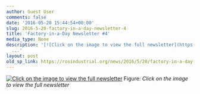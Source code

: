 ```yaml
---
author: Guest User
comments: false
date: '2016-05-20 15:44:54+00:00'
slug: 2016-5-20-factory-in-a-day-newsletter-4
title: 'Factory-in-a-Day Newsletter #4'
media_type: None
description: '[![Click on the image to view the full newsletter](https://images.squarespace-
  ...'
layout: post
old_sp_link: https://rosindustrial.org/news/2016/5/20/factory-in-a-day-newsletter-4
---
```




[![Click on the image to view the full newsletter](https://images.squarespace-cdn.com/content/v1/51df34b1e4b08840dcfd2841/1463758960875-OR29DXX5SYF8X6K345IK/image-asset.png)](/s/Newsletter-Factory_4_052016.pdf)
Figure: *Click on the image to view the full newsletter*



